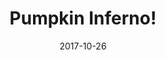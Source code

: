 ---
title: Pumpkin Inferno!
description: A celebration of carved pumpkins at Upper Canada Village.
permalink: /posts/pumpkin-inferno/
date: 2017-10-26
tagz:
 - eastern ontario
 - things to do
---